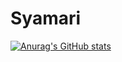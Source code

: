 # Syamari

[![Anurag's GitHub stats](https://github-readme-stats.vercel.app/api?username=Syamari)](https://github.com/anuraghazra/github-readme-stats)
